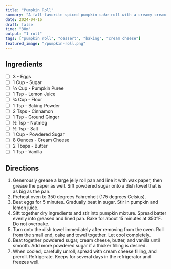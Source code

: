 ```yaml
---
title: "Pumpkin Roll"
summary: "A fall-favorite spiced pumpkin cake roll with a creamy cream cheese filling"
date: 2024-04-16
draft: false
time: "30m"
output: "1 roll"
tags: ["pumpkin roll", "dessert", "baking", "cream cheese"]
featured_image: "/pumpkin-roll.png"
---
```


## Ingredients

- [ ] 3 - Eggs
- [ ] 1 Cup - Sugar
- [ ] ⅔ Cup - Pumpkin Puree
- [ ] 1 Tsp - Lemon Juice
- [ ] ¾ Cup - Flour
- [ ] 1 Tsp - Baking Powder
- [ ] 2 Tsps - Cinnamon
- [ ] 1 Tsp - Ground Ginger
- [ ] ½ Tsp - Nutmeg
- [ ] ½ Tsp - Salt
- [ ] 1 Cup - Powdered Sugar
- [ ] 8 Ounces - Cream Cheese
- [ ] 2 Tbsps - Butter
- [ ] 1 Tsp - Vanilla

## Directions

1. Generously grease a large jelly roll pan and line it with wax paper, then grease the paper as well. Sift powdered sugar onto a dish towel that is as big as the pan.
2. Preheat oven to 350 degrees Fahrenheit (175 degrees Celsius).
3. Beat eggs for 5 minutes. Gradually beat in sugar. Stir in pumpkin and lemon juice.
4. Sift together dry ingredients and stir into pumpkin mixture. Spread batter evenly into greased and lined pan. Bake for about 15 minutes at 350°F. Do not overbake.
5. Turn onto the dish towel immediately after removing from the oven. Roll from the small end, cake and towel together. Let cool completely.
6. Beat together powdered sugar, cream cheese, butter, and vanilla until smooth. Add more powdered sugar if a thicker filling is desired.
7. When cooled, carefully unroll, spread with cream cheese filling, and preroll. Refrigerate. Keeps for several days in the refrigerator and freezes well.
